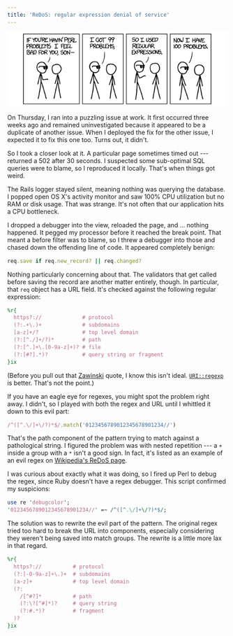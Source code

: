 ```yaml
---
title: 'ReDoS: regular expression denial of service'
---
```


[![Regular expression problems][1]][2]

On Thursday, I ran into a puzzling issue at work. It first occurred
three weeks ago and remained uninvestigated because it appeared to
be a duplicate of another issue. When I deployed the fix for the
other issue, I expected it to fix this one too. Turns out, it
didn't.

So I took a closer look at it. A particular page sometimes timed
out --- returned a 502 after 30 seconds. I suspected some sub-optimal
SQL queries were to blame, so I reproduced it locally. That's when
things got weird.

The Rails logger stayed silent, meaning nothing was querying the
database. I popped open OS X's activity monitor and saw 100% CPU
utilization but no RAM or disk usage. That was strange. It's not
often that our application hits a CPU bottleneck.

I dropped a debugger into the view, reloaded the page, and ...
nothing happened. It pegged my processor before it reached the break
point. That meant a before filter was to blame, so I threw a debugger
into those and chased down the offending line of code. It appeared
completely benign:

``` ruby
req.save if req.new_record? || req.changed?
```

Nothing particularly concerning about that. The validators that get
called before saving the record are another matter entirely, though.
In particular, that `req` object has a URL field. It's checked
against the following regular expression:

``` ruby
%r{
  https?://             # protocol
  (?:.+\.)+             # subdomains
  [a-z]+/?              # top level domain
  (?:[^./]+/?)*         # path
  (?:[^.]+\.[0-9a-z]+)? # file
  (?:[#?].*)?           # query string or fragment
}ix
```

(Before you pull out that [Zawinski][3] quote, I know this isn't
ideal. [`URI::regexp`][4] is better. That's not the point.)

If you have an eagle eye for regexes, you might spot the problem
right away. I didn't, so I played with both the regex and URL until
I whittled it down to this evil part:

``` ruby
/^([^.\/]+\/?)*$/.match('0123456789012345678901234//')
```

That's the path component of the pattern trying to match against a
pathological string. I figured the problem was with nested repetition
--- a `+` inside a group with a `*` isn't a good sign. In fact,
it's listed as an example of an evil regex on [Wikipedia's ReDoS
page][5].

I was curious about exactly what it was doing, so I fired up Perl
to debug the regex, since Ruby doesn't have a regex debugger. This
script confirmed my suspicions:

``` perl
use re 'debugcolor';
'0123456789012345678901234//' =~ /^([^.\/]+\/?)*$/;
```

The solution was to rewrite the evil part of the pattern. The
original regex tried too hard to break the URL into components,
especially considering they weren't being saved into match groups.
The rewrite is a little more lax in that regard.

``` ruby
%r{
  https?://          # protocol
  (?:[-0-9a-z]+\.)+  # subdomains
  [a-z]+             # top level domain
  (?:
    /[^#?]*          # path
    (?:\?[^#]*)?     # query string
    (?:#.*)?         # fragment
  )?
}ix
```

[1]: /static/images/2013/02/10/regular-expression-problems.png
[2]: http://xkcd.com/1171/
[3]: http://en.wikiquote.org/wiki/Jamie_Zawinski
[4]: http://www.ruby-doc.org/stdlib-1.9.3/libdoc/uri/rdoc/URI.html#method-c-regexp
[5]: http://en.wikipedia.org/wiki/ReDoS
